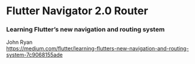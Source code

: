 # Flutter Navigator 2.0 Router  

### Learning Flutter’s new navigation and routing system  
John Ryan  
https://medium.com/flutter/learning-flutters-new-navigation-and-routing-system-7c9068155ade